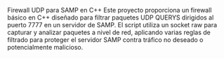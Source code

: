 Firewall UDP para SAMP en C++
Este proyecto proporciona un firewall básico en C++ diseñado para filtrar paquetes UDP QUERYS dirigidos al puerto 7777 en un servidor de SAMP. El script utiliza un socket raw para capturar y analizar paquetes a nivel de red, aplicando varias reglas de filtrado para proteger el servidor SAMP contra tráfico no deseado o potencialmente malicioso.

